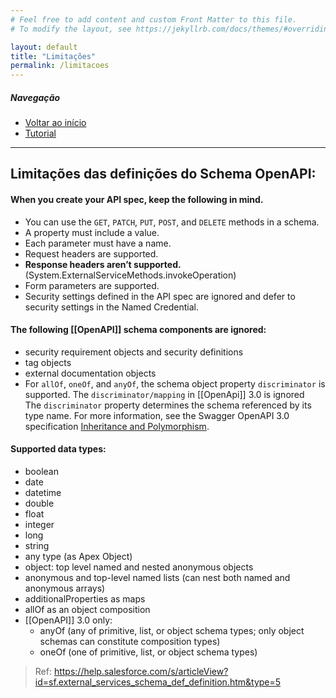 ```yaml
---
# Feel free to add content and custom Front Matter to this file.
# To modify the layout, see https://jekyllrb.com/docs/themes/#overriding-theme-defaults

layout: default
title: "Limitações"
permalink: /limitacoes
---
```


##### Navegação

- [Voltar ao início](./)
- [Tutorial](./tutorial)

---

## Limitações das definições do Schema OpenAPI:

#### When you create your API spec, keep the following in mind.

- You can use the `GET`, `PATCH`, `PUT`, `POST`, and `DELETE` methods in a schema.
- A property must include a value.
- Each parameter must have a name.
- Request headers are supported.
- **Response headers aren’t supported.** (System.ExternalServiceMethods.invokeOperation)
- Form parameters are supported.
- Security settings defined in the API spec are ignored and defer to security settings in the Named Credential.

#### The following [[OpenAPI]] schema components are ignored:

- security requirement objects and security definitions
- tag objects
- external documentation objects
- For `allOf`, `oneOf`, and `anyOf`, the schema object property `discriminator` is supported. The `discriminator/mapping` in [[OpenApi]] 3.0 is ignored The `discriminator` property determines the schema referenced by its type name. For more information, see the Swagger OpenAPI 3.0 specification [Inheritance and Polymorphism](https://swagger.io/docs/specification/data-models/inheritance-and-polymorphism/).

#### Supported data types:

- boolean
- date
- datetime
- double
- float
- integer
- long
- string
- any type (as Apex Object)
- object: top level named and nested anonymous objects
- anonymous and top-level named lists (can nest both named and anonymous arrays)
- additionalProperties as maps
- allOf as an object composition
- [[OpenAPI]] 3.0 only:
    - anyOf (any of primitive, list, or object schema types; only object schemas can constitute composition types)
    - oneOf (one of primitive, list, or object schema types)

> Ref: https://help.salesforce.com/s/articleView?id=sf.external_services_schema_def_definition.htm&type=5
